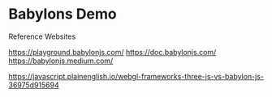 # Babylons Demo 

Reference Websites

https://playground.babylonjs.com/
https://doc.babylonjs.com/
https://babylonjs.medium.com/


https://javascript.plainenglish.io/webgl-frameworks-three-js-vs-babylon-js-36975d915694


